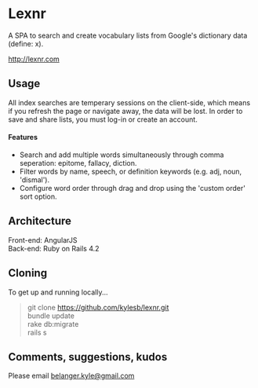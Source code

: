 # Lexnr

A SPA to search and create vocabulary lists from Google's dictionary data (define: x). 

http://lexnr.com

## Usage

All index searches are temperary sessions on the client-side, which means if you refresh the page or navigate away, the data will be lost. In order to save and share lists, you must log-in or create an account. 

#### Features

* Search and add multiple words simultaneously through comma seperation: epitome, fallacy, diction. 
* Filter words by name, speech, or definition keywords (e.g. adj, noun, 'dismal').
* Configure word order through drag and drop using the 'custom order' sort option.


## Architecture

Front-end: 	AngularJS<br>
Back-end:	Ruby on Rails 4.2


## Cloning

To get up and running locally...

> git clone https://github.com/kylesb/lexnr.git<br>
> bundle update<br>
> rake db:migrate<br>
> rails s

## Comments, suggestions, kudos

Please email belanger.kyle@gmail.com